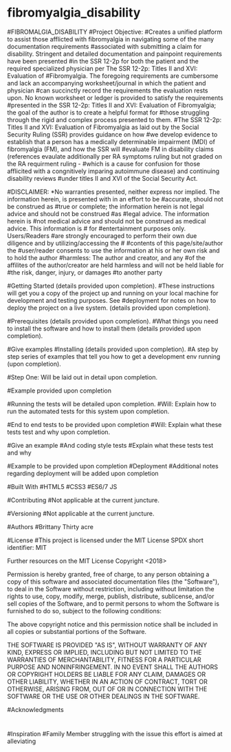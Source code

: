 # fibromyalgia_disability
#FIBROMALGIA_DISABILITY 
#Project Objective: 
#Creates a unified platform to assist those afflicted with fibromyalgia in navigating some of the many documentation requirements  #associated with submitting a claim for disability. Stringent and detailed documentation and painpoint requirements have been presented #in the SSR 12-2p for both the patient and the required specialized physician per The SSR 12-2p: Titles II and XVI: Evaluation of #Fibromyalgia. The foregoing requirements are cumbersome and lack an accompanying worksheet/journal in which the patient and physician #can succinctly record the requirements the evaluation rests upon. No known worksheet or ledger is provided to satisfy the requirements #presented in the SSR 12-2p: Titles II and XVI: Evaluation of Fibromyalgia; the goal of the author is to create a helpful format for #those struggling through the rigid and complex process presented to them. 
#The SSR 12-2p: Titles II and XVI: Evaluation of Fibromyalgia as laid out by the Social Security Ruling (SSR) provides guidance on how #we develop evidence to establish that a person has a medically determinable impairment (MDI) of fibromyalgia (FM), and how the SSR will #evaluate FM in disability claims (references evaulate additionally per RA symptoms ruling but not graded on the RA requirment ruling - #which is a cause for confusion for those afflicited with a congnitively imparing autoimmune disease) and continuing disability reviews #under titles II and XVI of the Social Security Act. 

#DISCLAIMER: *No warranties presented, neither express nor implied. The information herein, is presented with in an effort to be #accurate, should not be construed as #true or complete; the information herein is not legal advice and should not be   construed #as #legal advice. The information herein is #not medical advice and should not be construed as medical advice. This information is # for #entertainment purposes only. Users/Readers #are strongly encouraged to perform their own due diligence and by utilizing/accessing the # #contents of this page/site/author the #user/reader consents to use the information at his or her own risk and to hold the author #harmless:  The author and creator, and any #of the affilites of the author/creator are held harmless and will not be held liable for #the risk, danger, injury, or damages #to another party



#Getting Started (details provided upon completion).
#These instructions will get you a copy of the project up and running on your local machine for development and testing purposes. See #deployment for notes on how to deploy the project on a live system. (details provided upon completion).

#Prerequisites (details provided upon completion).
#What things you need to install the software and how to install them (details provided upon completion).

#Give examples
#Installing (details provided upon completion).
#A step by step series of examples that tell you how to get a development env running (upon completion).

#Step One: Will be laid out in detail upon completion.

#Example provided upon completion

#Running the tests will be detailed upon completion.
#Will: Explain how to run the automated tests for this system upon completion.

#End to end tests to be provided upon completion
#Will: Explain what these tests test and why upon completion.

#Give an example
#And coding style tests
#Explain what these tests test and why

#Example to be provided upon completion
#Deployment
#Additional notes regarding deployment will be added upon completion

#Built With
#HTML5
#CSS3
#ES6/7 JS

#Contributing
#Not applicable at the current juncture. 

#Versioning
#Not applicable at the current juncture. 

#Authors
#Brittany Thirty acre


#License
#This project is licensed under the MIT License 
SPDX short identifier: MIT

Further resources on the MIT License
Copyright <2018> <COPYRIGHT HOLDER>

Permission is hereby granted, free of charge, to any person obtaining a copy of this software and associated documentation files (the "Software"), to deal in the Software without restriction, including without limitation the rights to use, copy, modify, merge, publish, distribute, sublicense, and/or sell copies of the Software, and to permit persons to whom the Software is furnished to do so, subject to the following conditions:

The above copyright notice and this permission notice shall be included in all copies or substantial portions of the Software.

THE SOFTWARE IS PROVIDED "AS IS", WITHOUT WARRANTY OF ANY KIND, EXPRESS OR IMPLIED, INCLUDING BUT NOT LIMITED TO THE WARRANTIES OF MERCHANTABILITY, FITNESS FOR A PARTICULAR PURPOSE AND NONINFRINGEMENT. IN NO EVENT SHALL THE AUTHORS OR COPYRIGHT HOLDERS BE LIABLE FOR ANY CLAIM, DAMAGES OR OTHER LIABILITY, WHETHER IN AN ACTION OF CONTRACT, TORT OR OTHERWISE, ARISING FROM, OUT OF OR IN CONNECTION WITH THE SOFTWARE OR THE USE OR OTHER DEALINGS IN THE SOFTWARE.

#Acknowledgments
#
#Inspiration
#Family Member struggling with the issue this effort is aimed at alleviating

